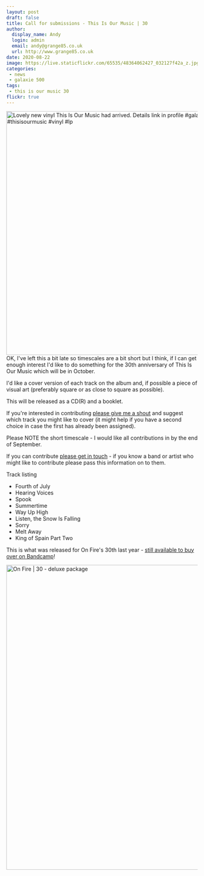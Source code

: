 ```yaml
---
layout: post
draft: false
title: Call for submissions - This Is Our Music | 30
author:
  display_name: Andy
  login: admin
  email: andy@grange85.co.uk
  url: http://www.grange85.co.uk
date: 2020-08-22
image: https://live.staticflickr.com/65535/48364062427_032127f42a_z.jpg
categories:
 - news
 - galaxie 500
tags:
 - this is our music 30
flickr: true
---
```

<div class="col-md-6 float-right"><a data-flickr-embed="true" href="https://www.flickr.com/photos/grange85/48364062427/in/photolist-2gFLsMi-davAPe-cf7oNw" title="Lovely new vinyl This Is Our Music had arrived. Details link in profile #galaxie500 #thisisourmusic #vinyl #lp"><img class="img-fluid" src="https://live.staticflickr.com/65535/48364062427_032127f42a_z.jpg" width="640" height="640" alt="Lovely new vinyl This Is Our Music had arrived. Details link in profile #galaxie500 #thisisourmusic #vinyl #lp"></a></div>
OK, I've left this a bit late so timescales are a bit short but I think, if I can get enough interest I'd like to do something for the 30th anniversary of This Is Our Music which will be in October. 

I'd like a cover version of each track on the album and, if possible a piece of visual art (preferably square or as close to square as possible).

This will be released as a CD(R) and a booklet.

If you're interested in contributing [please give me a shout](https://www.fullofwishes.co.uk/about/) and suggest which track you might like to cover (it might help if you have a second choice in case the first has already been assigned). 

Please NOTE the short timescale - I would like all contributions in by the end of September.

If you can contribute [please get in touch](https://www.fullofwishes.co.uk/about/) - if you know a band or artist who might like to contribute please pass this information on to them.

Track listing

 - Fourth of July
 - Hearing Voices
 - Spook
 - Summertime
 - Way Up High
 - Listen, the Snow Is Falling
 - Sorry
 - Melt Away
 - King of Spain Part Two


This is what was released for On Fire's 30th last year - [still available to buy over on Bandcamp](https://aheadfullofwishes.bandcamp.com/album/on-fire-30)!

<a data-flickr-embed="true" href="https://www.flickr.com/photos/grange85/49141936086/in/photolist-J76PUd-2ixWYub-2hSvgwH-2hSwids-2hSvgw7-2hSvgxp-2hSckio-2hPsKTn-2gdbJFb-FZKVt7/" title="On Fire | 30 - deluxe package"><img src="https://live.staticflickr.com/65535/49141936086_0b47e9a431_c.jpg" width="800" height="800" alt="On Fire | 30 - deluxe package"></a>
